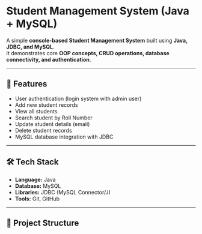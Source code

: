 # Student Management System (Java + MySQL)

A simple **console-based Student Management System** built using **Java, JDBC, and MySQL**.  
It demonstrates core **OOP concepts, CRUD operations, database connectivity, and authentication**.  

---

## 🚀 Features
- User authentication (login system with admin user)
- Add new student records
- View all students
- Search student by Roll Number
- Update student details (email)
- Delete student records
- MySQL database integration with JDBC

---

## 🛠️ Tech Stack
- **Language:** Java
- **Database:** MySQL
- **Libraries:** JDBC (MySQL Connector/J)
- **Tools:** Git, GitHub

---

## 📂 Project Structure

